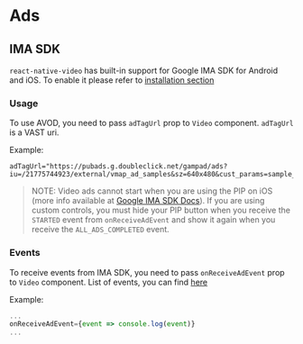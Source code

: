 # Ads

## IMA SDK
`react-native-video` has built-in support for Google IMA SDK for Android and iOS. To enable it please refer to [installation section](/installation)

### Usage
To use AVOD, you need to pass `adTagUrl` prop to `Video` component. `adTagUrl` is a VAST uri. 

Example:
```
adTagUrl="https://pubads.g.doubleclick.net/gampad/ads?iu=/21775744923/external/vmap_ad_samples&sz=640x480&cust_params=sample_ar%3Dpremidpostoptimizedpodbumper&ciu_szs=300x250&gdfp_req=1&ad_rule=1&output=vmap&unviewed_position_start=1&env=vp&impl=s&cmsid=496&vid=short_onecue&correlator="
```

> NOTE: Video ads cannot start when you are using the PIP on iOS (more info available at [Google IMA SDK Docs](https://developers.google.com/interactive-media-ads/docs/sdks/ios/client-side/picture_in_picture?hl=en#starting_ads)). If you are using custom controls, you must hide your PIP button when you receive the ```STARTED``` event from ```onReceiveAdEvent``` and show it again when you receive the ```ALL_ADS_COMPLETED``` event.

### Events
To receive events from IMA SDK, you need to pass `onReceiveAdEvent` prop to `Video` component. List of events, you can find [here](https://github.com/TheWidlarzGroup/react-native-video/blob/master/src/types/Ads.ts)

Example:

```jsx
...
onReceiveAdEvent={event => console.log(event)}
...
```
